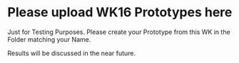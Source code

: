 # Please upload WK16 Prototypes here
Just for Testing Purposes. Please create your Prototype from this WK in the Folder matching your Name.

Results will be discussed in the near future.
